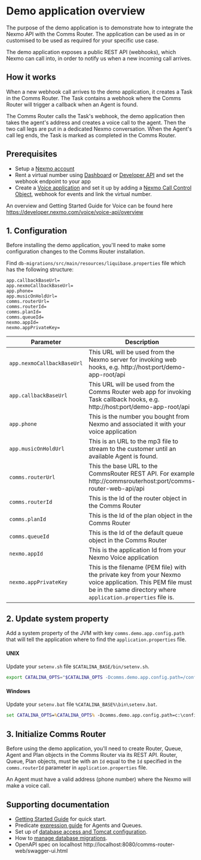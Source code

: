 # Demo application overview

The purpose of the demo application is to demonstrate how to integrate the Nexmo API with the Comms Router. The application can be used as in or customised to be used as required for your specific use case.

The demo application exposes a public REST API (webhooks), which Nexmo can call into, in order to notify us when a new incoming call arrives.

## How it works
When a new webhook call arrives to the demo application, it creates a Task in the Comms Router. The Task contains a webhook where the Comms Router will trigger a callback when an Agent is found.

The Comms Router calls the Task's webhook, the demo application then takes the agent's address and creates a voice call to the agent. Then the two call legs are put in a dedicated Nexmo conversation. When the Agent's call leg ends, the Task is marked as completed in the Comms Router.

## Prerequisites
* Setup a [Nexmo account](https://dashboard.nexmo.com/sign-up)
* Rent a virtual number using [Dashboard](https://dashboard.nexmo.com/buy-numbers) or [Developer API](https://developer.nexmo.com/api/developer/numbers) and set the webhook endpoint to your app
* Create a [Voice application](https://developer.nexmo.com/concepts/guides/applications#apps_quickstart) and set it up by adding a [Nexmo Call Control Object](), webhook for events and link the virtual number.

An overview and Getting Started Guide for Voice can be found here https://developer.nexmo.com/voice/voice-api/overview

## 1. Configuration
Before installing the demo application, you'll need to make some configuration changes to the Comms Router installation.

Find `db-migrations/src/main/resources/liquibase.properties` file which has the following structure:

```parameters
app.callbackBaseUrl=
app.nexmoCallbackBaseUrl=
app.phone=
app.musicOnHoldUrl=
comms.routerUrl=
comms.routerId=
comms.planId=
comms.queueId=
nexmo.appId=
nexmo.appPrivateKey=
```

Parameter | Description
-- | -- |
`app.nexmoCallbackBaseUrl` | This URL will be used from the Nexmo server for invoking web hooks, e.g. http://host:port/demo-app-root/api
`app.callbackBaseUrl` | This URL will be used from the Comms Router web app for invoking Task callback hooks, e.g. http://host:port/demo-app-root/api
`app.phone` | This is the number you bought from Nexmo and associated it with your voice application 
`app.musicOnHoldUrl` | This is an URL to the mp3 file to stream to the customer until an available Agent is found.
`comms.routerUrl` | This the base URL to the CommsRouter REST API. For example http://commsrouterhost:port/comms-router-web-api/api
`comms.routerId` | This is the Id of the router object in the Comms Router
`comms.planId` | This is the Id of the plan object in the Comms Router
`comms.queueId` | This is the Id of the default queue object in the Comms Router
`nexmo.appId` | This is the application Id from your Nexmo Voice application
`nexmo.appPrivateKey` | This is the filename (PEM file) with the private key from your Nexmo voice application. This PEM file must be in the same directory where `application.properties` file is.


## 2. Update system property
Add a system property of the JVM with key `comms.demo.app.config.path` that will tell the application where to find the `application.properties` file.

#### UNIX
Update your `setenv.sh` file `$CATALINA_BASE/bin/setenv.sh`.
```bash
export CATALINA_OPTS="$CATALINA_OPTS -Dcomms.demo.app.config.path=/configDir"
```

#### Windows
Update your `setenv.bat` file `%CATALINA_BASE%\bin\setenv.bat`.
```bat
set CATALINA_OPTS=%CATALINA_OPTS% -Dcomms.demo.app.config.path=c:\configDir
```

## 3. Initialize Comms Router
Before using the demo application, you'll need to create Router, Queue, Agent and Plan objects in the Comms Router via its REST API. Router, Queue, Plan objects, must be with an `Id` equal to the `Id` specified in the `comms.routerId` parameter in `application.properties` file.

An Agent must have a valid address (phone number) where the Nexmo will make a voice call.

## Supporting documentation
* [Getting Started Guide](docs/GettingStartedGuide.md) for quick start.
* Predicate [expression guide](docs/ExpressionSyntax.md) for Agents and Queues.
* Set up of [database access and Tomcat configuration](docs/ConfiguringDatabaseAccess.md).
* How to [manage database migrations](docs/ManageDBMigrations.md).
* OpenAPI spec on localhost http://localhost:8080/comms-router-web/swagger-ui.html
